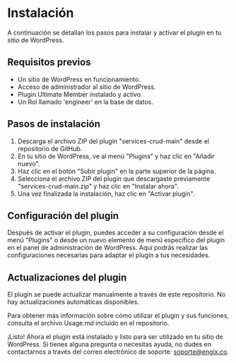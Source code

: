 # Instalación

A continuación se detallan los pasos para instalar y activar el plugin en tu sitio de WordPress.

## Requisitos previos
- Un sitio de WordPress en funcionamiento.
- Acceso de administrador al sitio de WordPress.
- Plugin Ultimate Member instalado y activo.
- Un Rol llamado 'engineer' en la base de datos.


## Pasos de instalación

1. Descarga el archivo ZIP del plugin "services-crud-main" desde el repositorio de GitHub.
2. En tu sitio de WordPress, ve al menú "Plugins" y haz clic en "Añadir nuevo".
3. Haz clic en el botón "Subir plugin" en la parte superior de la página.
4. Selecciona el archivo ZIP del plugin que descargaste previamente "services-crud-main.zip" y haz clic en "Instalar ahora".
5. Una vez finalizada la instalación, haz clic en "Activar plugin".

## Configuración del plugin

Después de activar el plugin, puedes acceder a su configuración desde el menú "Plugins" o desde un nuevo elemento de menú específico del plugin en el panel de administración de WordPress. Aquí podrás realizar las configuraciones necesarias para adaptar el plugin a tus necesidades.

## Actualizaciones del plugin

El plugin se puede actualizar manualmente a través de este repositorio. No hay actualizaciones automáticas disponibles.

Para obtener más información sobre cómo utilizar el plugin y sus funciones, consulta el archivo Usage.md incluido en el repositorio.

¡Listo! Ahora el plugin está instalado y listo para ser utilizado en tu sitio de WordPress. Si tienes alguna pregunta o necesitas ayuda, no dudes en contactarnos a través del correo electrónico de soporte: soporte@engix.co.